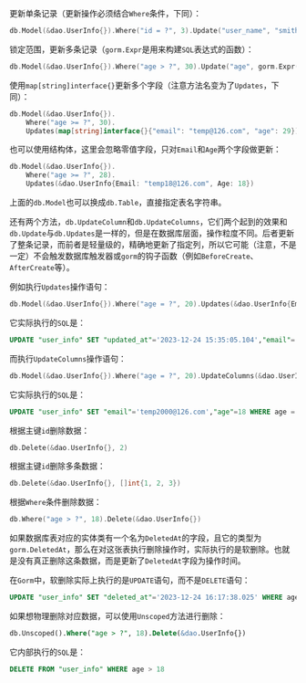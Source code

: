 更新单条记录（更新操作必须结合`Where`条件，下同）：

```go
db.Model(&dao.UserInfo{}).Where("id = ?", 3).Update("user_name", "smithsss")
```

锁定范围，更新多条记录（`gorm.Expr`是用来构建`SQL`表达式的函数）：

```go
db.Model(&dao.UserInfo{}).Where("age > ?", 30).Update("age", gorm.Expr("age - 5"))
```

使用`map[string]interface{}`更新多个字段（注意方法名变为了`Updates`，下同）：

```go
db.Model(&dao.UserInfo{}).
    Where("age >= ?", 30).
    Updates(map[string]interface{}{"email": "temp@126.com", "age": 29})
```

也可以使用结构体，这里会忽略零值字段，只对`Email`和`Age`两个字段做更新：

```go
db.Model(&dao.UserInfo{}).
    Where("age >= ?", 28).
    Updates(&dao.UserInfo{Email: "temp18@126.com", Age: 18})
```

上面的`db.Model`也可以换成`db.Table`，直接指定表名字符串。

还有两个方法，`db.UpdateColumn`和`db.UpdateColumns`，它们两个起到的效果和`db.Update`与`db.Updates`是一样的，但是在数据库层面，操作粒度不同。后者更新了整条记录，而前者是轻量级的，精确地更新了指定列，所以它可能（注意，不是一定）不会触发数据库触发器或`gorm`的钩子函数（例如`BeforeCreate`、`AfterCreate`等）。

例如执行`Updates`操作语句：

```go
db.Model(&dao.UserInfo{}).Where("age = ?", 20).Updates(&dao.UserInfo{Email: "temp2000@126.com", Age: 18})
```

它实际执行的`SQL`是：

```sql
UPDATE "user_info" SET "updated_at"='2023-12-24 15:35:05.104',"email"='temp2000@126.com',"age"=18 WHERE age = 20 AND "user_info"."deleted_at" IS NULL
```

而执行`UpdateColumns`操作语句：

```go
db.Model(&dao.UserInfo{}).Where("age = ?", 20).UpdateColumns(&dao.UserInfo{Email: "temp2000@126.com", Age: 18})
```

它实际执行的`SQL`是：

```sql
UPDATE "user_info" SET "email"='temp2000@126.com',"age"=18 WHERE age = 20 AND "user_info"."deleted_at" IS NULL
```

根据主键`id`删除数据：

```go
db.Delete(&dao.UserInfo{}, 2)
```

根据主键`id`删除多条数据：

```go
db.Delete(&dao.UserInfo{}, []int{1, 2, 3})
```

根据`Where`条件删除数据：

```go
db.Where("age > ?", 18).Delete(&dao.UserInfo{})
```

如果数据库表对应的实体类有一个名为`DeletedAt`的字段，且它的类型为`gorm.DeletedAt`，那么在对这张表执行删除操作时，实际执行的是软删除。也就是没有真正删除这条数据，而是更新了`DeletedAt`字段为操作时间。

在`Gorm`中，软删除实际上执行的是`UPDATE`语句，而不是`DELETE`语句：

```sql
UPDATE "user_info" SET "deleted_at"='2023-12-24 16:17:38.025' WHERE age > 18 AND "user_info"."deleted_at" IS NULL
```

如果想物理删除对应数据，可以使用`Unscoped`方法进行删除：

```sql
db.Unscoped().Where("age > ?", 18).Delete(&dao.UserInfo{})
```

它内部执行的`SQL`是：

```sql
DELETE FROM "user_info" WHERE age > 18
```

